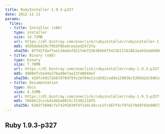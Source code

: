```yaml
---
title: RubyInstaller 1.9.3-p327
date: 2012-11-11
params:
  files:
  - title: Installer (x86)
    type: installer
    size: 14.72MB
    url: https://dl.bintray.com/oneclick/rubyinstaller/rubyinstaller-1.9.3-p327.exe
    md5: 4595debd29cf95df8ba9cea1ed2472fa
    sha256: 8ffd27daffae134e0afd21fab7256384b6754156111618b3aa91babb966e94c2
  - title: Binary (x86)
    type: binary
    size: 7.78MB
    url: https://dl.bintray.com/oneclick/rubyinstaller/ruby-1.9.3-p327-i386-mingw32.7z
    md5: 49084fc5ed4e276ad0e7aa13f40044ef
    sha256: 420fc69172b67d78df9fe2bf84e11cd3d2cedde12983bc5356d2dc9d61c314ca
  - title: Documentation
    type: docs
    size: 4.31MB
    url: https://dl.bintray.com/oneclick/rubyinstaller/ruby-1.9.3-p327-doc-chm.7z
    md5: 7669412cccb414b5a8015cf2301218f5
    sha256: 6302f3690cfe74291039fdf1ddc3dcce1fc567f4cf4fd278ddfd3e906725c16e
---
```


## Ruby 1.9.3-p327
